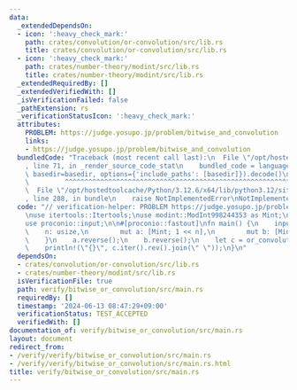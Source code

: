 ```yaml
---
data:
  _extendedDependsOn:
  - icon: ':heavy_check_mark:'
    path: crates/convolution/or-convolution/src/lib.rs
    title: crates/convolution/or-convolution/src/lib.rs
  - icon: ':heavy_check_mark:'
    path: crates/number-theory/modint/src/lib.rs
    title: crates/number-theory/modint/src/lib.rs
  _extendedRequiredBy: []
  _extendedVerifiedWith: []
  _isVerificationFailed: false
  _pathExtension: rs
  _verificationStatusIcon: ':heavy_check_mark:'
  attributes:
    PROBLEM: https://judge.yosupo.jp/problem/bitwise_and_convolution
    links:
    - https://judge.yosupo.jp/problem/bitwise_and_convolution
  bundledCode: "Traceback (most recent call last):\n  File \"/opt/hostedtoolcache/Python/3.12.6/x64/lib/python3.12/site-packages/onlinejudge_verify/documentation/build.py\"\
    , line 71, in _render_source_code_stat\n    bundled_code = language.bundle(stat.path,\
    \ basedir=basedir, options={'include_paths': [basedir]}).decode()\n          \
    \         ^^^^^^^^^^^^^^^^^^^^^^^^^^^^^^^^^^^^^^^^^^^^^^^^^^^^^^^^^^^^^^^^^^^^^^^^^^^^^^^^^\n\
    \  File \"/opt/hostedtoolcache/Python/3.12.6/x64/lib/python3.12/site-packages/onlinejudge_verify/languages/rust.py\"\
    , line 288, in bundle\n    raise NotImplementedError\nNotImplementedError\n"
  code: "// verification-helper: PROBLEM https://judge.yosupo.jp/problem/bitwise_and_convolution\n\
    \nuse itertools::Itertools;\nuse modint::ModInt998244353 as Mint;\nuse or_convolution::or_convolution;\n\
    use proconio::input;\n\n#[proconio::fastout]\nfn main() {\n    input! {\n    \
    \    n: usize,\n        mut a: [Mint; 1 << n],\n        mut b: [Mint; 1 << n],\n\
    \    }\n    a.reverse();\n    b.reverse();\n    let c = or_convolution(a, b);\n\
    \    println!(\"{}\", c.iter().rev().join(\" \"));\n}\n"
  dependsOn:
  - crates/convolution/or-convolution/src/lib.rs
  - crates/number-theory/modint/src/lib.rs
  isVerificationFile: true
  path: verify/bitwise_or_convolution/src/main.rs
  requiredBy: []
  timestamp: '2024-06-13 08:47:29+09:00'
  verificationStatus: TEST_ACCEPTED
  verifiedWith: []
documentation_of: verify/bitwise_or_convolution/src/main.rs
layout: document
redirect_from:
- /verify/verify/bitwise_or_convolution/src/main.rs
- /verify/verify/bitwise_or_convolution/src/main.rs.html
title: verify/bitwise_or_convolution/src/main.rs
---
```

